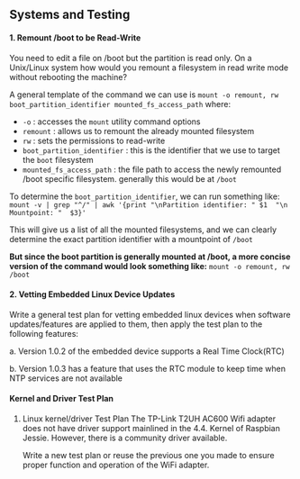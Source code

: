 ## Systems and Testing

#### 1. Remount /boot to be Read-Write 

You need to edit a file on /boot but the partition is read only. On a Unix/Linux system
how would you remount a filesystem in read write mode without rebooting the machine?

A general template of the command we can use is `mount -o remount, rw boot_partition_identifier mounted_fs_access_path`
where:
- `-o`                        : accesses the `mount` utility command options
- `remount`                   : allows us to remount the already mounted filesystem
- `rw`                        : sets the permissions to read-write
- `boot_partition_identifier` : this is the identifier that we use to target the `boot` filesystem
- `mounted_fs_access_path`    : the file path to access the newly remounted /boot specific filesystem. generally this would be at `/boot`

To determine the `boot_partition_identifier`, we can run something like: 
`mount -v | grep "^/" | awk '{print "\nPartition identifier: " $1  "\n Mountpoint: "  $3}'`

This will give us a list of all the mounted filesystems, and we can clearly determine the exact partition identifier with a mountpoint of `/boot`

__But since the boot partition is generally mounted at /boot, a more concise version of the command would look something like:__
`mount -o remount, rw /boot`

#### 2. Vetting Embedded Linux Device Updates 

Write a general test plan for vetting embedded linux devices when software
updates/features are applied to them, then apply the test plan to the following features:

a. Version 1.0.2 of the embedded device supports a Real Time Clock(RTC)

b. Version 1.0.3 has a feature that uses the RTC module to keep time when NTP services
are not available

#### Kernel and Driver Test Plan

1. Linux kernel/driver Test Plan
    The TP-Link T2UH AC600 Wifi adapter does not have driver support mainlined in the 4.4. Kernel of Raspbian
    Jessie. However, there is a community driver available.
    
    Write a new test plan or reuse the previous one you made to ensure proper function and operation of the WiFi
    adapter.